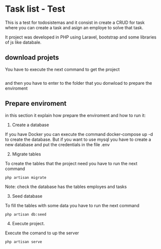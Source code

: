 # Task list - Test #

This is a test for todosistemas and it consist in create a CRUD for task where you can create a task and asign an employe to solve that task.

It project was developed in PHP using Laravel, bootstrap and some libraries of js like databale.

## download projets

You have to execute the next command to get the project 
```

```
and then you have to enter to the folder that you donwload to prepare the enviroment

## Prepare enviroment ##

in this section it explain how prepare the enviroment and how to run it:

1. Create a database

If you have Docker you can execute the command docker-compose up -d to create the database. But if you want to use mysql you have to create a new database and put the credentials in the file .env

2. Migrate tables

To create the tables that the project need you have to run the next command
```
php artisan migrate
```

Note: check the database has the tables employes and tasks

3. Seed database 

To fill the tables with some data you have to run the next command
```
php artisan db:seed
```

4. Execute project.

Execute the comand to up the server 
```
php artisan serve
```